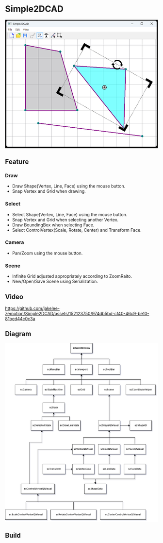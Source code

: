 # Simple2DCAD
![](img/docs/scSimple2DCADResult.png)

## Feature
### Draw
- Draw Shape(Vertex, Line, Face) using the mouse button.
- Snap Vertex and Grid when drawing.

### Select
- Select Shape(Vertex, Line, Face) using the mouse button.
- Snap Vertex and Grid when selecting another Vertex.
- Draw BoundingBox when selecting Face.
- Select ControlVertex(Scale, Rotate, Center) and Transform Face.

### Camera
- Pan/Zoom using the mouse button.

### Scene
- Infinite Grid adjusted appropriately according to ZoomRaito.
- New/Open/Save Scene using Serialization.

## Video
https://github.com/jakelee-zemotion/Simple2DCAD/assets/152123750/974db5bd-cf40-46c9-be10-81bed44c0c3a

## Diagram
![](img/docs/scSimple2DCADDiagram.png)

## Build
